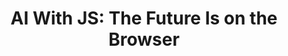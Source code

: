 ---
title: "AI With JS: The Future Is on the Browser"
slug: "ai-with-js-the-future-is-on-the-browser"
draft: false
event_date: "2024-10-31"
image: "img/resources/2024-10-31-ai-with-js-the-future-is-on-the-browser-conf42-javascript.jpg"
name: "AI With JS: The Future Is on the Browser | Conf42 JavaScript 2024"
description: "JavaScript programmers don’t have to learn Python for machine learning. Learn how to use libraries like Transformers.js and TensorFlow.js in the browser to develop a wide range of AI applications."
events: ['Conference Talk']
video_link: https://www.youtube.com/embed/nqRYT-FR0W4?si=SRxvDFalb17Aj-Cd
categories: ['Video']
presenters: ['Danielle Maxwell']
topics: ['AI', 'JavaScript', 'Transformers.js', 'TensorFlow.js']
photo_credit: AI Generated Cover Image from Leonardo.ai
---
